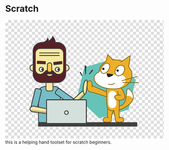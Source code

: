# Scratch
![alt text](https://github.com/LakinduK/Scratch/blob/master/sd.png "image")
this is a helping hand toolset for scratch beginners.
